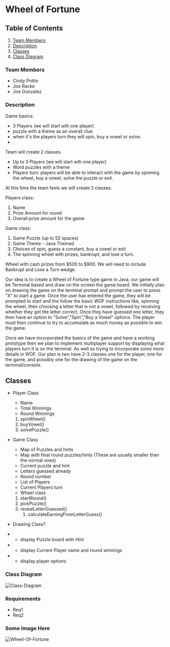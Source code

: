 # Wheel of Fortune


[//]: # (## Table of contents)

[//]: # (1. Team Members)

[//]: # (2. Requirements)

[//]: # (3. Some Image Here)

<!-- TABLE OF CONTENTS -->
## Table of Contents
[//]: # (  <summary>Table of Contents</summary>)
  <ol>
    <li>
      <a href="#team-members">Team Members</a>
    </li>
    <li>
      <a href="#description">Description</a>
    </li>
    <li><a href="#classes">Classes</a></li>
    <li><a href="#class-diagram">Class Diagram</a></li>
  </ol>

### Team Members
+ Cindy Pottin
+ Joe Racke
+ Joe Gonzalez


### Description
Game basics: 
- 3 Players (we will start wth one player)
- puzzle with a theme as an overall clue
- when it's the players turn they will spin, buy a vowel or solve.
- 

Team will create 2 classes.
- Up to 3 Players (we will start wth one player)
- Word puzzles with a theme 
- Players turn: players will be able to interact with the game by spinning the wheel, buy a vowel, solve the puzzle or exit.

At this time the team feels we will create 2 classes.

Players class:
1. Name
2. Prize Amount for round
3. Overall prize amount for the game

Game class:
1. Game Puzzle (up to 52 spaces)
2. Game Theme - Java Themed
3. Choices of spin, guess a constant, buy a vowel or exit
4. The spinning wheel with prizes, bankrupt, and lose a turn.


Wheel with cash prizes from $500 to $900.
We will need to include Bankrupt and Lose a Turn wedge.


Our idea is to create a Wheel of Fortune type game in Java, our game will be Terminal based and draw on the screen the game board. We initially plan on drawing the game on the terminal prompt and prompt the user to press "X" to start a game. Once the user has entered the game, they will be prompted to start and the follow the basic WOF instructions like, spinning the wheel, then choosing a letter that is not a vowel, followed by receiving whether they got the letter correct. Once they have guessed one letter, they then have an option to "Solve","Spin","Buy a Vowel" options. The player must then continue to try to accumulate as much money as possible to win the game. 

Once we have incorporated the basics of the game and have a working prototype then we plan to implement multiplayer support by displaying what players turn it is on the terminal. As well as trying to incorporate some more details in WOF. Our plan is two have 2-3 classes one for the player, one for the game, and possibly one for the drawing of the game on the terminal/console.  
## Classes 
+ Player Class
  + Name
  + Total Winnings
  + Round Winnings
  1. spinWheel()
  2. buyVowel()
  3. solvePuzzle()

+ Game Class
  + Map of Puzzles and hints
  + Map with final round puzzles/hints (These are usually smaller than the normal ones)
  + Current puzzle and hint
  + Letters guessed already
  + Round number
  + List of Players
  + Current Players turn
  + Wheel class
  1. startRound()
  2. pickPuzzle()
  3. revealLetterGuessed()
     1. calculateEarningFromLetterGuess()
  
+ Drawing Class?
+ + display Puzzle board with Hint
+ + display Current Player name and round winnings
+ + display player options

### Class Diagram
![Class-Diagram](https://i.imgur.com/mtoSbUl.png)

### Requirements
+ Req1
+ Req2

### Some Image Here
![Wheel-Of-Fortune](https://i.imgur.com/7rujzV5.png)